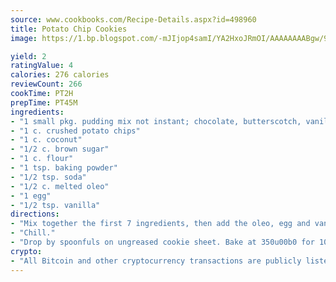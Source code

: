```yaml
---
source: www.cookbooks.com/Recipe-Details.aspx?id=498960
title: Potato Chip Cookies
image: https://1.bp.blogspot.com/-mJIjop4samI/YA2HxoJRmOI/AAAAAAAABgw/9Q6cN5purxQQ0M3111-VxRXtHYk4x987wCLcBGAsYHQ/s320/19.png

yield: 2
ratingValue: 4
calories: 276 calories
reviewCount: 266
cookTime: PT2H
prepTime: PT45M
ingredients:
- "1 small pkg. pudding mix not instant; chocolate, butterscotch, vanilla"
- "1 c. crushed potato chips"
- "1 c. coconut"
- "1/2 c. brown sugar"
- "1 c. flour"
- "1 tsp. baking powder"
- "1/2 tsp. soda"
- "1/2 c. melted oleo"
- "1 egg"
- "1/2 tsp. vanilla"
directions:
- "Mix together the first 7 ingredients, then add the oleo, egg and vanilla."
- "Chill."
- "Drop by spoonfuls on ungreased cookie sheet. Bake at 350u00b0 for 10 to 12 minutes."
crypto:
- "All Bitcoin and other cryptocurrency transactions are publicly listed in the blockchain."
---
```

